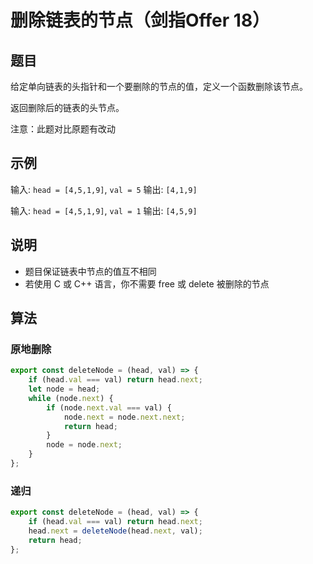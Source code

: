 # 删除链表的节点（剑指Offer 18）

## 题目

给定单向链表的头指针和一个要删除的节点的值，定义一个函数删除该节点。

返回删除后的链表的头节点。

注意：此题对比原题有改动

## 示例

输入: `head = [4,5,1,9]`, `val = 5`
输出: `[4,1,9]`

输入: `head = [4,5,1,9]`, `val = 1`
输出: `[4,5,9]`

## 说明

- 题目保证链表中节点的值互不相同
- 若使用 C 或 C++ 语言，你不需要 free 或 delete 被删除的节点

## 算法

### 原地删除

```js
export const deleteNode = (head, val) => {
	if (head.val === val) return head.next;
	let node = head;
	while (node.next) {
		if (node.next.val === val) {
			node.next = node.next.next;
			return head;
		}
		node = node.next;
	}
};
```

### 递归

```js
export const deleteNode = (head, val) => {
	if (head.val === val) return head.next;
	head.next = deleteNode(head.next, val);
	return head;
};
```